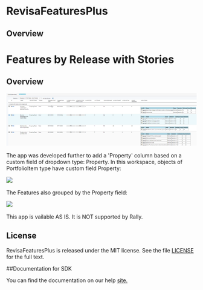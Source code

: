 RevisaFeaturesPlus
=========================

## Overview
Features by Release with Stories
=========================

## Overview
![](pic.png)


The app was developed further to add a 'Property' column based on a custom field of dropdown type: Property.
In this workspace, objects of PortfolioItem type have custom field Property:

![](pic2.png)

The Features also grouped by the Property field:

![](pic3.png)

This app is vailable AS IS. It is NOT supported by Rally.



## License

RevisaFeaturesPlus is released under the MIT license.  See the file [LICENSE](./LICENSE) for the full text.

##Documentation for SDK

You can find the documentation on our help [site.](https://help.rallydev.com/apps/2.1/doc/)
